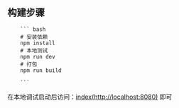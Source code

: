 ## 构建步骤

		``` bash
		# 安装依赖
		npm install
		# 本地测试
		npm run dev
		# 打包
		npm run build

		```

在本地调试启动后访问：[index(http://localhost:8080)](http://localhost:8080) 即可
